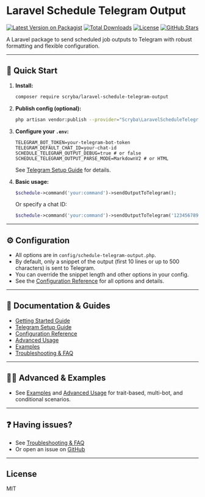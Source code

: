 # Laravel Schedule Telegram Output

[![Latest Version on Packagist](https://img.shields.io/packagist/v/scryba/laravel-schedule-telegram-output.svg?style=flat-square)](https://packagist.org/packages/scryba/laravel-schedule-telegram-output)
[![Total Downloads](https://img.shields.io/packagist/dt/scryba/laravel-schedule-telegram-output.svg?style=flat-square)](https://packagist.org/packages/scryba/laravel-schedule-telegram-output)
[![License](https://img.shields.io/packagist/l/scryba/laravel-schedule-telegram-output.svg?style=flat-square)](https://packagist.org/packages/scryba/laravel-schedule-telegram-output)
[![GitHub Stars](https://img.shields.io/github/stars/scryba/laravel-schedule-telegram-output?style=flat-square)](https://github.com/scryba/laravel-schedule-telegram-output/stargazers)

A Laravel package to send scheduled job outputs to Telegram with robust formatting and flexible configuration.

---

## 🚀 Quick Start

1. **Install:**

   ```bash
   composer require scryba/laravel-schedule-telegram-output
   ```

2. **Publish config (optional):**

   ```bash
   php artisan vendor:publish --provider="Scryba\LaravelScheduleTelegramOutput\ScheduleTelegramOutputServiceProvider" --tag=schedule-telegram-output-config
   ```

3. **Configure your `.env`:**

   ```env
   TELEGRAM_BOT_TOKEN=your-telegram-bot-token
   TELEGRAM_DEFAULT_CHAT_ID=your-chat-id
   SCHEDULE_TELEGRAM_OUTPUT_DEBUG=true # or false
   SCHEDULE_TELEGRAM_OUTPUT_PARSE_MODE=MarkdownV2 # or HTML
   ```

   See [Telegram Setup Guide](docs/TELEGRAM_SETUP.md) for details.
4. **Basic usage:**

   ```php
   $schedule->command('your:command')->sendOutputToTelegram();
   ```

   Or specify a chat ID:

   ```php
   $schedule->command('your:command')->sendOutputToTelegram('123456789');
   ```

---

## ⚙️ Configuration

- All options are in `config/schedule-telegram-output.php`.
- By default, only a snippet of the output (first 10 lines or up to 500 characters) is sent to Telegram.
- You can override the snippet length and other options in your config.
- See the [Configuration Reference](docs/CONFIGURATION.md) for all options and details.

---

## 📖 Documentation & Guides

- [Getting Started Guide](docs/GETTING_STARTED.md)
- [Telegram Setup Guide](docs/TELEGRAM_SETUP.md)
- [Configuration Reference](docs/CONFIGURATION.md)
- [Advanced Usage](docs/ADVANCED_USAGE.md)
- [Examples](docs/EXAMPLES.md)
- [Troubleshooting & FAQ](docs/TROUBLESHOOTING.md)

---

## 🧑‍💻 Advanced & Examples

- See [Examples](docs/EXAMPLES.md) and [Advanced Usage](docs/ADVANCED_USAGE.md) for trait-based, multi-bot, and conditional scenarios.

---

## ❓ Having issues?

- See [Troubleshooting & FAQ](docs/TROUBLESHOOTING.md)
- Or open an issue on [GitHub](https://github.com/scryba/laravel-schedule-telegram-output/issues)

---

## License

MIT
